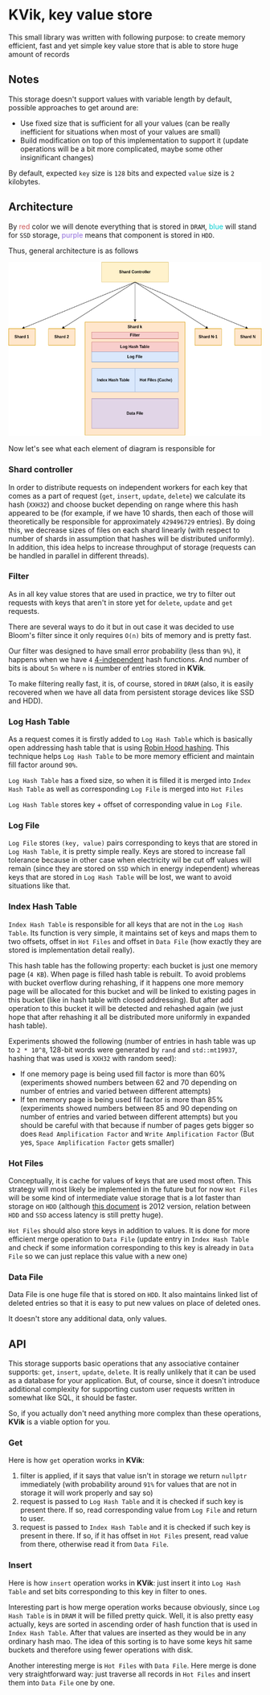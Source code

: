 # KVik, key value store

This small library was written with following purpose: to create memory efficient, fast and yet simple key value store
that is able to store huge amount of records

## Notes

This storage doesn't support values with variable length by default, possible approaches to get around are:

 - Use fixed size that is sufficient for all your values (can be really inefficient for situations when most of your values are small)
 - Build modification on top of this implementation to support it (update operations will be a bit more complicated, maybe some other insignificant changes)

By default, expected `key` size is `128` bits and expected `value` size is `2` kilobytes.

## Architecture

By <span style="color:indianred">red</span> color we will denote everything that is stored in `DRAM`, <span style="color:darkturquoise">blue</span> will stand for `SSD` storage, <span style="color:mediumpurple">purple</span> means that component is stored in `HDD`.

Thus, general architecture is as follows

<p align="center">
  <img src="resources/images/architecture.png" alt="storage architecture">
</p>

Now let's see what each element of diagram is responsible for

### Shard controller

In order to distribute requests on independent workers for each key that comes as a part of request (`get`, `insert`, `update`, `delete`) we calculate its hash (`XXH32`)
 and choose bucket depending on range where this hash appeared to be (for example, if we have 10 shards, then each of those will theoretically be responsible for approximately `429496729` entries). By doing this, we decrease sizes of files on each shard linearly (with respect to number of shards in assumption that hashes will be distributed uniformly). 
In addition, this idea helps to increase throughput of storage (requests can be handled in parallel in different threads).

### Filter

As in all key value stores that are used in practice, we try to filter out requests with keys that aren't in store yet for `delete`, `update` and `get` requests.

There are several ways to do it but in out case it was decided to use Bloom's filter since it only requires `O(n)` bits of memory and is pretty fast.

Our filter was designed to have small error probability (less than `9%`), it happens when we have `4` [4-independent](https://en.wikipedia.org/wiki/K-independent_hashing) hash functions. And number of bits is about `5n` where `n` is number of entries stored in **KVik**.

To make filtering really fast, it is, of course, stored in `DRAM` (also, it is easily recovered when we have all data from persistent storage devices like SSD and HDD).


### Log Hash Table

As a request comes it is firstly added to `Log Hash Table` which is basically open addressing hash table that is using [Robin Hood hashing](https://programming.guide/robin-hood-hashing.html). This technique helps `Log Hash Table` to be more memory efficient and maintain fill factor around `90%`.

`Log Hash Table` has a fixed size, so when it is filled it is merged into `Index Hash Table` as well as corresponding `Log File` is merged into `Hot Files`

`Log Hash Table` stores key + offset of corresponding value in `Log File`.


### Log File

`Log File` stores `(key, value)` pairs corresponding to keys that are stored in `Log Hash Table`, it is pretty simple really. Keys are stored to increase fall tolerance because in other case when electricity wil be cut off values will remain (since they are stored on `SSD` which in energy independent) whereas keys that are stored in `Log Hash Table` will be lost, we want to avoid situations like that.

### Index Hash Table

`Index Hash Table` is responsible for all keys that are not in the `Log Hash Table`. Its function is very simple, it maintains set of keys and maps them to two offsets, offset in `Hot Files` and offset in `Data File` (how exactly they are stored is implementation detail really). 

This hash table has the following property: each bucket is just one memory page (`4 KB`). When page is filled hash table is rebuilt. To avoid problems with bucket overflow during rehashing, if it happens one more memory page will be allocated for this bucket and will be linked to existing pages in this bucket (like in hash table with closed addressing). But after add operation to this bucket it will be detected and rehashed again (we just hope that after rehashing it all be distributed more uniformly in expanded hash table).

Experiments showed the following (number of entries in hash table was up to `2 * 10^8`, 128-bit words were generated by `rand` and `std::mt19937`, hashing that was used is `XXH32` with random seed):

- If one memory page is being used fill factor is more than 60% (experiments showed numbers between 62 and 70 depending on number of entries and varied between different attempts)
- If ten memory page is being used fill factor is more than 85% (experiments showed numbers between 85 and 90 depending on number of entries and varied between different attempts) but you should be careful with that because if number of pages gets bigger so does `Read Amplification Factor` and `Write Amplification Factor` (But yes, `Space Amplification Factor` gets smaller)

### Hot Files

Conceptually, it is cache for values of keys that are used most often. This strategy will most likely be implemented in the future but for now `Hot Files` will be some kind of intermediate value storage that is a lot faster than storage on `HDD` (although [this document](https://gist.github.com/jboner/2841832) is 2012 version, relation between `HDD` and `SSD` access latency is still pretty huge).

`Hot Files` should also store keys in addition to values. It is done for more efficient merge operation to `Data File` (update entry in `Index Hash Table` and check if some information corresponding to this key is already in `Data File` so we can just replace this value with a new one)

### Data File

Data File is one huge file that is stored on `HDD`. It also maintains linked list of deleted entries so that it is easy to put new values on place of deleted ones.

It doesn't store any additional data, only values.

## API

This storage supports basic operations that any associative container supports: `get`, `insert`, `update`, `delete`. It is really unlikely that it can be used as a database for your application. But, of course, since it doesn't introduce additional complexity for supporting custom user requests written in somewhat like SQL, it should be faster.

So, if you actually don't need anything more complex than these operations, **KVik** is a viable option for you.

### Get

Here is how `get` operation works in **KVik**: 
1. filter is applied, if it says that value isn't in storage we return `nullptr` immediately (with probability around `91%` for values that are not in storage it will work properly and say so)
2. request is passed to `Log Hash Table` and it is checked if such key is present there. If so, read corresponding value from `Log File` and return to user.
3. request is passed to `Index Hash Table` and it is checked if such key is present in there. If so, if it has offset in `Hot Files` present, read value from there, otherwise read it from `Data File`.

### Insert

Here is how `insert` operation works in **KVik**: just insert it into `Log Hash Table` and set bits corresponding to this key in filter to ones.

Interesting part is how merge operation works because obviously, since `Log Hash Table` is in `DRAM` it will be filled pretty quick. Well, it is also pretty easy actually, keys are sorted in ascending order of hash function that is used in `Index Hash Table`. After that values are inserted as they would be in any ordinary hash mao. The idea of this sorting is to have some keys hit same buckets and therefore using fewer operations with disk.

Another interesting merge is `Hot Files` with `Data File`. Here merge is done very straightforward way: just traverse all records in `Hot Files` and insert them into `Data File` one by one.
